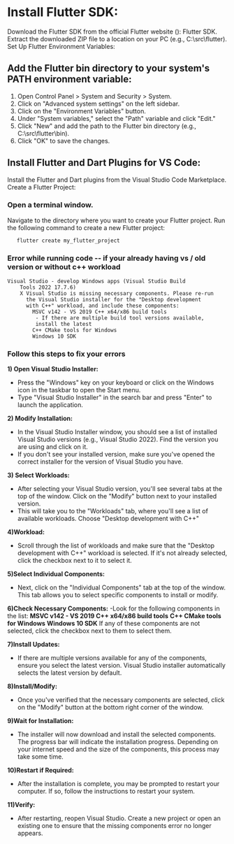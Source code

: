 # Install Flutter SDK:

Download the Flutter SDK from the official Flutter website (): Flutter SDK.
Extract the downloaded ZIP file to a location on your PC (e.g., C:\src\flutter).
Set Up Flutter Environment Variables:

## Add the Flutter bin directory to your **system's PATH environment variable**:

1) Open Control Panel > System and Security > System.
2) Click on "Advanced system settings" on the left sidebar.
3) Click on the "Environment Variables" button.
4) Under "System variables," select the "Path" variable and click "Edit."
5) Click "New" and add the path to the Flutter bin directory (e.g., C:\src\flutter\bin).
6) Click "OK" to save the changes.


## Install Flutter and Dart Plugins for VS Code:

Install the Flutter and Dart plugins from the Visual Studio Code Marketplace.
Create a Flutter Project:

### Open a terminal window.
Navigate to the directory where you want to create your Flutter project.
Run the following command to create a new Flutter project:

```
   flutter create my_flutter_project
```

### Error while running code -- if your already having vs / old version or without c++ workload 
```
Visual Studio - develop Windows apps (Visual Studio Build     
    Tools 2022 17.7.6)
    X Visual Studio is missing necessary components. Please re-run
      the Visual Studio installer for the "Desktop development    
      with C++" workload, and include these components:
        MSVC v142 - VS 2019 C++ x64/x86 build tools
         - If there are multiple build tool versions available,   
         install the latest
        C++ CMake tools for Windows
        Windows 10 SDK
```
        
### Follow this steps to fix your errors

**1) Open Visual Studio Installer:**

- Press the "Windows" key on your keyboard or click on the Windows icon in the taskbar to open the Start menu.
- Type "Visual Studio Installer" in the search bar and press "Enter" to launch the application.

**2) Modify Installation:**

- In the Visual Studio Installer window, you should see a list of installed Visual Studio versions (e.g., Visual Studio 2022). Find the version you are using and click on it.
- If you don't see your installed version, make sure you've opened the correct installer for the version of Visual Studio you have.

**3) Select Workloads:**

- After selecting your Visual Studio version, you'll see several tabs at the top of the window. Click on the "Modify" button next to your installed version.
- This will take you to the "Workloads" tab, where you'll see a list of available workloads.
Choose "Desktop development with C++" 

**4)Workload:**

- Scroll through the list of workloads and make sure that the "Desktop development with C++" workload is selected.
If it's not already selected, click the checkbox next to it to select it.

**5)Select Individual Components:**
- Next, click on the "Individual Components" tab at the top of the window.
This tab allows you to select specific components to install or modify.

**6)Check Necessary Components:**
-Look for the following components in the list:
**MSVC v142 - VS 2019 C++ x64/x86 build tools**
**C++ CMake tools for Windows**
**Windows 10 SDK**
If any of these components are not selected, click the checkbox next to them to select them.

**7)Install Updates:**

- If there are multiple versions available for any of the components, ensure you select the latest version.
Visual Studio installer automatically selects the latest version by default.

**8)Install/Modify:**
    
- Once you've verified that the necessary components are selected, click on the "Modify" button at the bottom right corner of the window.

**9)Wait for Installation:**

- The installer will now download and install the selected components. The progress bar will indicate the installation progress.
Depending on your internet speed and the size of the components, this process may take some time.

**10)Restart if Required:**

- After the installation is complete, you may be prompted to restart your computer. If so, follow the instructions to restart your system.

**11)Verify:**

- After restarting, reopen Visual Studio.
Create a new project or open an existing one to ensure that the missing components error no longer appears.




